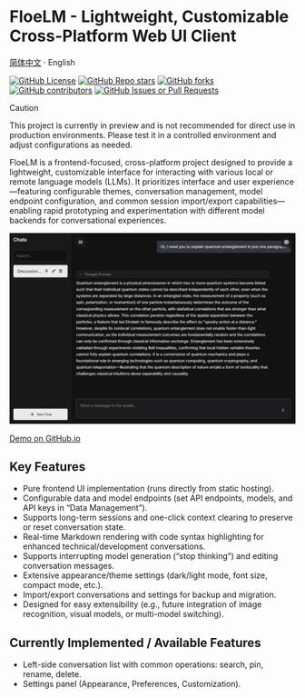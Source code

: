 # FloeLM - Lightweight, Customizable Cross-Platform Web UI Client

[简体中文](/README.md) · English

[![GitHub License](https://img.shields.io/github/license/Floebot/FloeLM?style=flat-square)](https://github.com/Floebot/FloeLM/blob/main/LICENSE)
[![GitHub Repo stars](https://img.shields.io/github/stars/Floebot/FloeLM?style=flat-square)](https://github.com/Floebot/FloeLM/stargazers)
[![GitHub forks](https://img.shields.io/github/forks/Floebot/FloeLM?style=flat-square)](https://github.com/Floebot/FloeLM/network/members)
[![GitHub contributors](https://img.shields.io/github/contributors/Floebot/FloeLM?style=flat-square)](https://github.com/Floebot/FloeLM/graphs/contributors)
[![GitHub Issues or Pull Requests](https://img.shields.io/github/issues/Floebot/FloeLM?style=flat-square)](https://github.com/Floebot/FloeLM/issues)

</div>

> [!CAUTION]
> This project is currently in preview and is not recommended for direct use in production environments. Please test it in a controlled environment and adjust configurations as needed.

FloeLM is a frontend-focused, cross-platform project designed to provide a lightweight, customizable interface for interacting with various local or remote language models (LLMs). It prioritizes interface and user experience—featuring configurable themes, conversation management, model endpoint configuration, and common session import/export capabilities—enabling rapid prototyping and experimentation with different model backends for conversational experiences.

![FloeLM Screenshot](./assets/screenshot.jpeg)

[Demo on GitHub.io](https://floebot.github.io/FloeLM)

## Key Features
- Pure frontend UI implementation (runs directly from static hosting).
- Configurable data and model endpoints (set API endpoints, models, and API keys in “Data Management”).
- Supports long-term sessions and one-click context clearing to preserve or reset conversation state.
- Real-time Markdown rendering with code syntax highlighting for enhanced technical/development conversations.
- Supports interrupting model generation (“stop thinking”) and editing conversation messages.
- Extensive appearance/theme settings (dark/light mode, font size, compact mode, etc.).
- Import/export conversations and settings for backup and migration.
- Designed for easy extensibility (e.g., future integration of image recognition, visual models, or multi-model switching).

## Currently Implemented / Available Features
- Left-side conversation list with common operations: search, pin, rename, delete.
- Settings panel (Appearance, Preferences, Customization).
